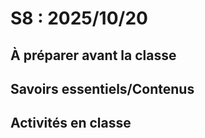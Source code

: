# S8 : <!-- %: S8 -->2025/10/20<!-- %; -->

## À préparer avant la classe

## Savoirs essentiels/Contenus

## Activités en classe

